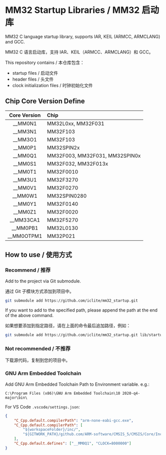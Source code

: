# MM32 Startup Libraries / MM32 启动库

MM32 C language startup library, supports IAR, KEIL (ARMCC, ARMCLANG) and GCC.

MM32 C 语言启动库，支持 IAR、KEIL（ARMCC、ARMCLANG）和 GCC。

This repository contains / 本仓库包含：

- startup files / 启动文件
- header files / 头文件
- clock initialization files / 时钟初始化文件

## Chip Core Version Define

| Core Version |              Chip              |
| :----------: | :----------------------------- |
|  \_\_MM0N1   | MM32L0xx, MM32F031             |
|  \_\_MM3N1   | MM32F103                       |
|  \_\_MM3O1   | MM32F103                       |
|  \_\_MM0P1   | MM32SPIN2x                     |
|  \_\_MM0Q1   | MM32F003, MM32F031, MM32SPIN0x |
|  \_\_MM0S1   | MM32F032, MM32F013x            |
|  \_\_MM0T1   | MM32F0010                      |
|  \_\_MM3U1   | MM32F3270                      |
|  \_\_MM0V1   | MM32F0270                      |
|  \_\_MM0W1   | MM32SPIN0280                   |
|  \_\_MM0Y1   | MM32F0140                      |
|  \_\_MM0Z1   | MM32F0020                      |
| \_\_MM33CA1  | MM32F5270                      |
| \_\_MM0PB1   | MM32L0130                      |
| \_\_MM0OTPM1 | MM32P021                       |

## How to use / 使用方式

### Recommend / 推荐

Add to the project via Git submodule.

通过 Git 子模块方式添加到项目中。

```bash
git submodule add https://github.com/iclite/mm32_startup.git
```

If you want to add to the specified path, please append the path at the end of the above command.

如果想要添加到指定路径，请在上面的命令最后追加路径，例如：

```bash
git submodule add https://github.com/iclite/mm32_startup.git lib/startup
```

### Not recommended / 不推荐

下载源代码，复制到您的项目中。

### GNU Arm Embedded Toolchain

Add GNU Arm Embedded Toolchain Path to Environment variable. e.g.:

`C:\Program Files (x86)\GNU Arm Embedded Toolchain\10 2020-q4-major\bin\`

For VS Code `.vscode/settings.json`:

```json
{
    "C_Cpp.default.compilerPath": "arm-none-eabi-gcc.exe",
    "C_Cpp.default.compilerPath": [
        "${workspaceFolder}/inc/",
        "${GITWORK_PATH}/github.com/ARM-software/CMSIS_5/CMSIS/Core/Include/**"
    ],
    "C_Cpp.default.defines": ["__MM0Q1", "CLOCK=8000000"]
}
```
